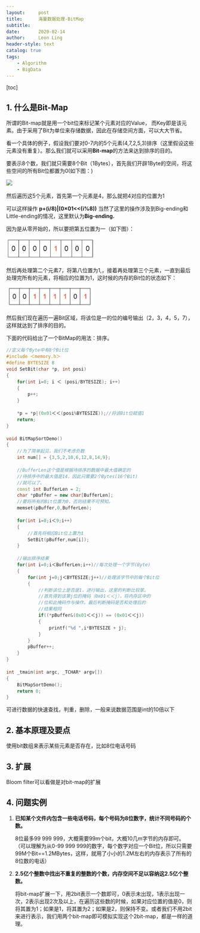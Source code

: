 ```yaml
---
layout:     post
title:      海量数据处理-BitMap
subtitle:   
date:       2020-02-14
author:     Leon Ling
header-style: text
catalog: true
tags:
    - Algorithm
    - BigData
---
```


[toc]

## 1. 什么是Bit-Map

所谓的Bit-map就是用一个bit位来标记某个元素对应的Value， 而Key即是该元素。由于采用了Bit为单位来存储数据，因此在存储空间方面，可以大大节省。

看一个具体的例子，假设我们要对0-7内的5个元素(4,7,2,5,3)排序（这里假设这些元素没有重复）。那么我们就可以采用**Bit-map**的方法来达到排序的目的。

要表示8个数，我们就只需要8个Bit（1Bytes），首先我们开辟1Byte的空间，将这些空间的所有Bit位都置为0(如下图：)

<img src="liyanglingintel/img/in-post/2019-海量数据处理/1.png" />

然后遍历这5个元素，首先第一个元素是4，那么就把4对应的位置为1

可以这样操作 **p+(i/8)|(0×01<<(i%8))** 当然了这里的操作涉及到Big-ending和Little-ending的情况，这里默认为**Big-ending.**

因为是从零开始的，所以要把第五位置为一（如下图）：

<img src="../img/in-post/2019-海量数据处理/2.png" />

然后再处理第二个元素7，将第八位置为1,，接着再处理第三个元素，一直到最后处理完所有的元素，将相应的位置为1，这时候的内存的Bit位的状态如下：

<img src="../img/in-post/2019-海量数据处理/3.png" />

然后我们现在遍历一遍Bit区域，将该位是一的位的编号输出（2，3，4，5，7），这样就达到了排序的目的。

下面的代码给出了一个BitMap的用法：排序。

```cpp
//定义每个Byte中有8个Bit位
#include ＜memory.h＞
#define BYTESIZE 8
void SetBit(char *p, int posi)
{
	for(int i=0; i ＜ (posi/BYTESIZE); i++)
	{
		p++;
	}
 
	*p = *p|(0x01＜＜(posi%BYTESIZE));//将该Bit位赋值1
	return;
}
 
void BitMapSortDemo()
{
	//为了简单起见，我们不考虑负数
	int num[] = {3,5,2,10,6,12,8,14,9};
 
	//BufferLen这个值是根据待排序的数据中最大值确定的
	//待排序中的最大值是14，因此只需要2个Bytes(16个Bit)
	//就可以了。
	const int BufferLen = 2;
	char *pBuffer = new char[BufferLen];
	//要将所有的Bit位置为0，否则结果不可预知。
	memset(pBuffer,0,BufferLen);

	for(int i=0;i＜9;i++)
	{
		//首先将相应Bit位上置为1
		SetBit(pBuffer,num[i]);
	}
 
	//输出排序结果
	for(int i=0;i＜BufferLen;i++)//每次处理一个字节(Byte)
	{
		for(int j=0;j＜BYTESIZE;j++)//处理该字节中的每个Bit位
		{
			//判断该位上是否是1，进行输出，这里的判断比较笨。
			//首先得到该第j位的掩码（0x01＜＜j），将内存区中的
			//位和此掩码作与操作。最后判断掩码是否和处理后的
			//结果相同
			if((*pBuffer&(0x01＜＜j)) == (0x01＜＜j))
			{
				printf("%d ",i*BYTESIZE + j);
			}
		}
		pBuffer++;
	}
}
 
int _tmain(int argc, _TCHAR* argv[])
{
	BitMapSortDemo();
	return 0;
}
```

可进行数据的快速查找，判重，删除，一般来说数据范围是int的10倍以下

## 2. 基本原理及要点

使用bit数组来表示某些元素是否存在，比如8位电话号码

## 3. 扩展

Bloom filter可以看做是对bit-map的扩展

## 4. 问题实例

1. **已知某个文件内包含一些电话号码，每个号码为8位数字，统计不同号码的个数。**

   8位最多99 999 999，大概需要99m个bit，大概10几m字节的内存即可。 （可以理解为从0-99 999 999的数字，每个数字对应一个Bit位，所以只需要99M个Bit==1.2MBytes，这样，就用了小小的1.2M左右的内存表示了所有的8位数的电话）

2. **2.5亿个整数中找出不重复的整数的个数，内存空间不足以容纳这2.5亿个整数。**

   将bit-map扩展一下，用2bit表示一个数即可，0表示未出现，1表示出现一次，2表示出现2次及以上，在遍历这些数的时候，如果对应位置的值是0，则将其置为1；如果是1，将其置为2；如果是2，则保持不变。或者我们不用2bit来进行表示，我们用两个bit-map即可模拟实现这个2bit-map，都是一样的道理。